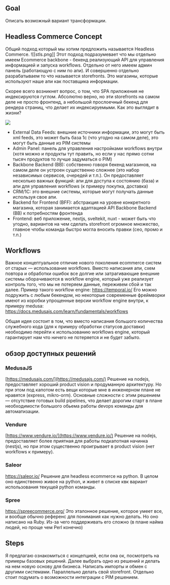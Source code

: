 ## Goal
Описать возможный вариант трансформации.
## Headless Commerce Concept
Общий подход который мы хотим предложить называется Headless Commerce.
![[stls.png]]
Этот подход подразумевает что мы отдельно имеем Ecommerce backbone - бекенд реализующий API для управления информацией и запуска workflows. Отдельно от него имеем админ панель (работающую с ним по апи). И совершенно отдельно разрабатываем то что называется storefronts. Это магазины, которые используют наше апи как поставщика информации.

Скорее всего возникнет вопрос, о том, что SPA приложения не индексируются гуглом. Абсолютно верно, но эти storefronts на самом деле не просто фронтенд, а небольшой прослоечный бекенд для рендера страниц, что делает их индексируемыми. Как это выглядит в жизни?

[![](https://mermaid.ink/img/pako:eNqNUk9vgjAU_yrNO20JGisCwmGJU7mZmG2nwQ4VihChNaVkOvWwj7hvtNLKYpZtroem773fv7Q9QMJTCgFkJX9NciIkeprFDKk13-GP92i-k1QwUqIZkQSFlKZ1gHDygnq9u-OjFJQwPTqie5JsOuZPtD8pk2U0SauCoSVhtOygXNAL5E27rTijuqIsvTXctmoJyIhXqNmmRNL6iKYPi2sQPDWIulmtBdnmqG5dM8GZxGai2GGIo7MnyrhAeqwKnROFGhyFXdPQ1Ombdyvzq9nwwmx4zWz4L7OzJFhQUVGRIlXPfGh7McicVjSGQB1TIjYxxOykcKSR_HHPEgikaKgFgjfrHIKMlLWqzJ3NCqKyV1_dLWEQHGAHAfbcPh6NR2Mb-47r2HhkwR4Cv-86vj3AA2x72Pe8kwVvnCuBQd-zHdf2XRt7ozH2fUerPeuhCUDTQt3QwnxR_VO7GHM9Oac4fQLxSN_l?type=png)](https://mermaid.live/edit#pako:eNqNUk9vgjAU_yrNO20JGisCwmGJU7mZmG2nwQ4VihChNaVkOvWwj7hvtNLKYpZtroem773fv7Q9QMJTCgFkJX9NciIkeprFDKk13-GP92i-k1QwUqIZkQSFlKZ1gHDygnq9u-OjFJQwPTqie5JsOuZPtD8pk2U0SauCoSVhtOygXNAL5E27rTijuqIsvTXctmoJyIhXqNmmRNL6iKYPi2sQPDWIulmtBdnmqG5dM8GZxGai2GGIo7MnyrhAeqwKnROFGhyFXdPQ1Ombdyvzq9nwwmx4zWz4L7OzJFhQUVGRIlXPfGh7McicVjSGQB1TIjYxxOykcKSR_HHPEgikaKgFgjfrHIKMlLWqzJ3NCqKyV1_dLWEQHGAHAfbcPh6NR2Mb-47r2HhkwR4Cv-86vj3AA2x72Pe8kwVvnCuBQd-zHdf2XRt7ozH2fUerPeuhCUDTQt3QwnxR_VO7GHM9Oac4fQLxSN_l)
- External Data Feeds: внешние источники информации, это могут быть xml feeds, это может быть база 1с (что угодно на самом деле), это могут быть данные из PIM системы
- Admin Panel: панель для управления настройками workflows внутри (хотя можно и продукты тут править, но если у нас прямо сотни тысяч продуктов то лучше задуматься о PIM)
- Backbone Backend (BB): собственно говоря бекенд магазинов, на самом деле он устроен существенно сложнее (это набор независимых сервисов, очередей и т.п.). Он предоставляет несколько важных функций: апи для доступа к состоянию (база) и апи для управления workflows (к примеру покупка, доставка)
- CRM/1C: это внешние системы, которые могут получать данные используя свое апи.
- Backend for Frontend (BFF): абстракция на уровне конкретного магазина, которая занимается адаптацией API Backbone Backend (BB) к потребностям фронтенда
- Frontend: веб приложение, nextjs, sveltekit, nuxt - может быть что угодно, вариантов на чем сделать storefront огромное множество, главное чтобы команда быстро могла вносить правки (сео, промо и т.п.)

## Workflows
Важное концептуальное отличие нового поколения ecommerce систем от старых — использование workflows. Вместо написания апи, схем повтора и обработки ошибок все долгие или затрагивающие внешние системы оборачиваются в workflow engine, который уже реализует контроль того, что мы не потеряем данные, переживем сбой и так далее.
Пример такого workflow engine: https://temporal.io/ Его можно подружить с любым бекендом, но некоторые современные фреймворки имеют из коробки упрощенные версии workflow engine внутри, к примеру medusa: https://docs.medusajs.com/learn/fundamentals/workflows

Общая идея состоит в том, что вместо написания большого количества служебного кода (для к примеру обработки статусов доставки) необходимо перейти к использованию workflows engine, который гарантирует нам что ничего не потеряется и не будет забыто.

## обзор доступных решений

### MedusaJS
[https://medusajs.com/](https://medusajs.com/)
Решение на nodejs, предоставляет хороший product vision и продуманную архитектуру. Но при этом под капотом есть вещи которые мне в инженерном плане не нравятся (express, mikro-orm). Основные сложности с этим решением — отсутствие готовых build pipelines, что делает дорогим старт в плане необходимости большого обьема работы devops команды для автоматизации.

### Vendure
[https://www.vendure.io/](https://www.vendure.io/)
Решение на nodejs, предоставляет более приятная для работы подкапотная начинка (nestjs), но при этом существенно проигрывает в product vision (нет workflows к примеру).

### Saleor
https://saleor.io/
Решение для headless ecommerce на python. В целом оно единственно живое на python, и живет в списке квк вариант использования текущей python команды.

### Spree
https://spreecommerce.org/
Это эталонное решение, которое умеет все, и вообще обычно референс для понимания как нужно делать. Но оно написано на Ruby. Из-за чего поддерживать его сложно (в плане найма людей, но проще чем Perl конечно)

## Steps
Я предлагаю ознакомиться с концепцией, если она ок, посмотреть на примеры базовых решений. Далее выбрать одно из решений и делать на нем новую основу для бизнеса. Написать импорты и обмен с другими системами. Параллельно делать свой storefront. Отдельно стоит подумать о возможности интеграции с PIM решением.